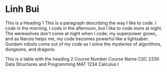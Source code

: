 # Linh Bui
This is a Heading 1
This is a paragraph describing the way I like to code. I code in the morning, I code in the afternoon, but I like to code more at night. The werewolves don't come at night when I code; my superpower grows, and as Naruto helps me, my code becomes powerful like a lightsaber. Gundam robots come out of my code as I solve the mysteries of algorithms, dungeons, and dragons.

This is a table with the heading 2
Course Number	Course Name
CSC 2330	Data Structures and Programming
MAT 1234	Calculus I
